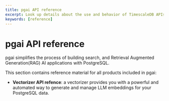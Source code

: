```yaml
---
title: pgai API reference
excerpt: Look up details about the use and behavior of TimescaleDB APIs
keywords: [reference]
---
```


# pgai API reference

pgai simplifies the process of building search, and Retrieval Augmented Generation(RAG) AI applications with PostgreSQL.

This section contains reference material for all products included in pgai:

* **Vectorizer API refence**: a vectorizer provides you with a powerful and automated way to generate and
  manage LLM embeddings for your PostgreSQL data. 

[pgai]: /reference/:currentVersion:/pgai-api/
[timescaledb-api]: /reference/:currentVersion:/timescaledb-api/

